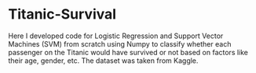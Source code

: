 # Titanic-Survival
Here I developed code for Logistic Regression and Support Vector Machines (SVM) from scratch using Numpy to classify whether each passenger on the Titanic would have survived or not based on factors like their age, gender, etc. The dataset was taken from Kaggle.
